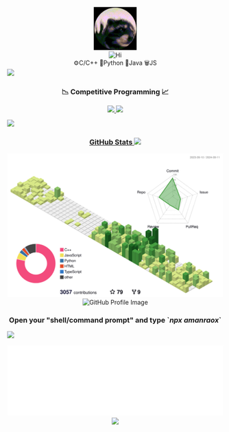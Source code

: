 <div align="center">
  	<img src="/experiment/giphy.gif" alt="Hi" width="100" />
	<div align="center">

<picture>
  <source media="(prefers-color-scheme: dark)" srcset="https://readme-typing-svg.demolab.com?font=Fira+Code&weight=900&size=25&pause=1000&color=0EF7F4&center=true&vCenter=true&random=false&width=435&lines=An+Engineer;I+write+Bugs!;Explore+What+I've+Build;They+say+I'm+Introvert">
  <source media="(prefers-color-scheme: light)" srcset="https://readme-typing-svg.demolab.com?font=Fira+Code&weight=900&size=21&pause=1000&color=00254a&center=true&vCenter=true&random=false&width=435&lines=An+Engineer;I+write+Bugs!;Explore+What+I've+Build;They+say+I'm+Introvert">
	<img src="[/experiment/giphy.gif](https://readme-typing-svg.demolab.com?font=Fira+Code&weight=900&size=25&pause=1000&color=0EF7F4&center=true&vCenter=true&random=false&width=435&lines=An+Engineer;I+write+Bugs!;Explore+What+I've+Build;They+say+I'm+Introvert)" alt="Hi"/>
</picture>
</div>
	<div> ⚙️C/C++  🐍Python  👾Java  🗑️JS </div>

</div>
<img src="https://user-images.githubusercontent.com/73097560/115834477-dbab4500-a447-11eb-908a-139a6edaec5c.gif">
<h3 align="center">📉 Competitive Programming 📈</h3>
<p align="middle">
   <a href="https://leetcode.com/u/amanraox/" target="_blank" rel="noopener noreferrer">
<img height="305em" src="https://leetcard.jacoblin.cool/raoxaman?theme=dark&font=Duru%20Sans&ext=contest&border=0&radius=13" />
<!-- <img height="315em" src="https://leetcard.jacoblin.cool/raoxaman?font=Ubuntu&radius=13&ext=contest&sheets=https://gist.githubusercontent.com/amanraox/cf6cdd10f40353086bcb2de6694a4ce2/raw/786c10c0174e05e10c866f42ba0d47acf391b42a/leetcode_stats_card.css" /> -->
   </a>
   <a href="https://codeforces.com/profile/amanloves69" target="_blank" rel="noopener noreferrer">
<img height="307em" src="https://codeforces-readme-stats.vercel.app/api/card?username=amanloves69&theme=github_dark&force_username=true&border_color=000" />
   </a>
</p>

<!--
<img height="317em" src="https://raw.githubusercontent.com/amanraox/cp-statistics/main/output/light_card.svg#gh-dark-mode-only" />
<p style="width: 300px;">
<picture>
  <source media="(prefers-color-scheme: dark)" srcset="https://leetcard.jacoblin.cool/raoxaman?theme=light&font=Karma&ext=contest">
</picture>

<picture>
  <source media="(prefers-color-scheme: dark)" srcset="https://raw.githubusercontent.com/sudiptob2/cf-stats/main/output/light_card.svg">
  <img alt="GitHub Profile Image" src="https://raw.githubusercontent.com/sudiptob2/cf-stats/main/output/light_card.svg" width="400">
</picture>
<picture>
  <source media="(prefers-color-scheme: dark)" srcset="https://raw.githubusercontent.com/sudiptob2/cf-stats/main/output/light_card.svg">
  <img alt="GitHub Profile Image" src="https://skillicons.dev/icons?i=java,nodejs&theme=light">
</picture>
</p>
-->

<img src="https://user-images.githubusercontent.com/73097560/115834477-dbab4500-a447-11eb-908a-139a6edaec5c.gif">

 <h3 align="center"><u>GitHub Stats <img src = "https://media2.giphy.com/media/MIGbtLZoVjbl0bYbAd/giphy.gif?cid=ecf05e47aesxaltjbkcl14elm14io1ph1oj1i3buk2388c21&rid=giphy.gif&ct=s" width =25px></u></h3>


<picture>
  <source media="(prefers-color-scheme: dark)" srcset="/profile-3d-contrib/profile-night-green.svg">
  <source media="(prefers-color-scheme: light)" srcset="/profile-3d-contrib/profile-green-animate.svg">
  <img alt="GitHub Profile Image" src="/profile-3d-contrib/profile-green-animate.svg">
</picture>
 <!-- <img src="/profile-3d-contrib/profile-green-animate.svg" alt="Hi" /> 
 rel="noopener noreferrer"
 -->
 
 <div align="center">
 <picture>
  <source media="(prefers-color-scheme: dark)" srcset="http://github-profile-summary-cards.vercel.app/api/cards/profile-details?username=amanraox&theme=2077">
  <source media="(prefers-color-scheme: light)" srcset="http://github-profile-summary-cards.vercel.app/api/cards/profile-details?username=amanraox&theme=github">
<img alt="GitHub Profile Image" src="http://github-profile-summary-cards.vercel.app/api/cards/profile-details?username=amanraox&theme=2077">
</picture>
 </div>
 <!--
<div style="width: 50%; margin: 0 auto;">
            <picture>
                <source media="(prefers-color-scheme: dark)" srcset="https://leetcard.jacoblin.cool/raoxaman?theme=dark">
  		<source media="(prefers-color-scheme: light)" srcset="https://leetcard.jacoblin.cool/raoxaman?theme=light">
                <img src="image1-light.jpg" alt="Image 1" style="width: 100%; height: auto;">
            </picture>
</div>
<div style="width: 50%; margin-left: auto;">
            <picture>
                <source media="(prefers-color-scheme: dark)" srcset="/asset/spotifyd.svg">
  		<source media="(prefers-color-scheme: light)" srcset="/asset/spotifyd.svg">
                <img src="image2-light.jpg" alt="Image 2" style="width: 100%; height: auto;">
            </picture>
</div>				-->
<h3 align="center">Open your "shell/command prompt" and type `<i>npx amanraox</i>`</h3>

<img src="https://user-images.githubusercontent.com/73097560/115834477-dbab4500-a447-11eb-908a-139a6edaec5c.gif">
<p align="middle">
   <a href="https://open.spotify.com/album/3pFzzo6Z1oD7qaxk4DBJpY?si=KhZeMgEORZivgn9SKuw8eQ" target="_blank" rel="noopener noreferrer">
<picture>
  <source media="(prefers-color-scheme: light)" srcset="/asset/spotifyl.svg">
  <source media="(prefers-color-scheme: dark)" srcset="/asset/spotifyd.svg">
	<img src="/asset/spotifyd.svg" alt=""/>
</picture>
  </a>
<picture>
  <source media="(prefers-color-scheme: light)" srcset="https://readme-jokes.vercel.app/api?bgColor=%23ffffff&textColor=%23ffffff&aColor=%2300ff1a&borderColor=%2300f2ff">
	<source media="(prefers-color-scheme: dark)" srcset="https://readme-jokes.vercel.app/api?bgColor=%23000000&textColor=%23ffffff&aColor=%2300ff1a&borderColor=%2300f2ff">
<img src="https://readme-jokes.vercel.app/api?bgColor=%23ffffff&textColor=%23ffffff&aColor=%2300ff1a&borderColor=%2300f2ff"style="vertical-align: middle;" />
</picture>
</p>
<img src="https://profile-counter.glitch.me/amanraox/count.svg" alt=""/>
